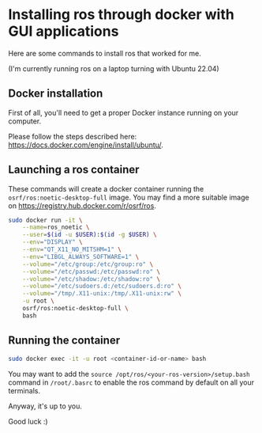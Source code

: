 # Installing ros through docker with GUI applications

Here are some commands to install ros that worked for me.

(I'm currently running ros on a laptop turning with Ubuntu 22.04)

## Docker installation

First of all, you'll need to get a proper Docker instance running on your computer.

Please follow the steps described here: https://docs.docker.com/engine/install/ubuntu/.

## Launching a ros container

These commands will create a docker container running the `osrf/ros:noetic-desktop-full` image.
You may find a more suitable image on https://registry.hub.docker.com/r/osrf/ros.

```bash
sudo docker run -it \
    --name=ros_noetic \
    --user=$(id -u $USER):$(id -g $USER) \
    --env="DISPLAY" \
    --env="QT_X11_NO_MITSHM=1" \
    --env="LIBGL_ALWAYS_SOFTWARE=1" \
    --volume="/etc/group:/etc/group:ro" \
    --volume="/etc/passwd:/etc/passwd:ro" \
    --volume="/etc/shadow:/etc/shadow:ro" \
    --volume="/etc/sudoers.d:/etc/sudoers.d:ro" \
    --volume="/tmp/.X11-unix:/tmp/.X11-unix:rw" \
    -u root \
    osrf/ros:noetic-desktop-full \
    bash
```
## Running the container

```bash
sudo docker exec -it -u root <container-id-or-name> bash
```

You may want to add the `source /opt/ros/<your-ros-version>/setup.bash` command in `/root/.basrc` to enable the ros command by default on all your terminals.

Anyway, it's up to you.

Good luck :)
